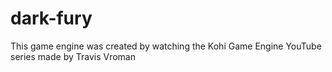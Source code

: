 # dark-fury

This game engine was created by watching the Kohi Game Engine YouTube series made by Travis Vroman
